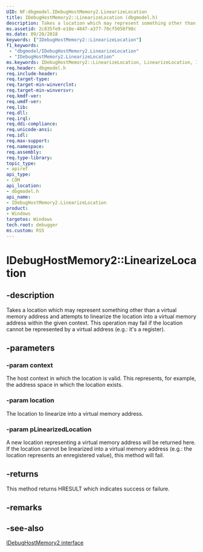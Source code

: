 ```yaml
---
UID: NF:dbgmodel.IDebugHostMemory2.LinearizeLocation
title: IDebugHostMemory2::LinearizeLocation (dbgmodel.h)
description: Takes a location which may represent something other than a virtual memory address and attempts to linearize the location into a virtual memory address within the given context.
ms.assetid: 2c835fe9-e18e-4847-a377-70cf5058f98c
ms.date: 09/28/2018
keywords: ["IDebugHostMemory2::LinearizeLocation"]
f1_keywords:
 - "dbgmodel/IDebugHostMemory2.LinearizeLocation"
 - "IDebugHostMemory2.LinearizeLocation"
ms.keywords: IDebugHostMemory2::LinearizeLocation, LinearizeLocation, IDebugHostMemory2.LinearizeLocation, IDebugHostMemory2::LinearizeLocation, IDebugHostMemory2.LinearizeLocation
req.header: dbgmodel.h
req.include-header:
req.target-type:
req.target-min-winverclnt:
req.target-min-winversvr:
req.kmdf-ver:
req.umdf-ver:
req.lib:
req.dll:
req.irql: 
req.ddi-compliance:
req.unicode-ansi:
req.idl:
req.max-support:
req.namespace:
req.assembly:
req.type-library: 
topic_type: 
- apiref
api_type: 
- COM
api_location: 
- dbgmodel.h
api_name: 
- IDebugHostMemory2.LinearizeLocation
product:
- Windows
targetos: Windows
tech.root: debugger
ms.custom: RS5
---
```


# IDebugHostMemory2::LinearizeLocation


## -description

Takes a location which may represent something other than a virtual memory address and attempts to linearize the location into a virtual memory address within the given context.  This operation may fail if the location cannot be represented by a virtual address (e.g.: it's a register). 

## -parameters

### -param context
The host context in which the location is valid.  This represents, for example, the address space in which the location exists.

### -param location
The location to linearize into a virtual memory address.

### -param pLinearizedLocation
A new location representing a virtual memory address will be returned here.  If the location cannot be linearized into a virtual memory address (e.g.: the location represents an enregistered value), this method will fail.



## -returns
This method returns HRESULT which indicates success or failure.

## -remarks

## -see-also

[IDebugHostMemory2 interface](nn-dbgmodel-idebughostmemory2.md)
